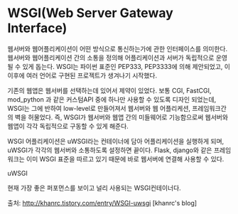 # WSGI(Web Server Gateway Interface)

웹서버와 웹어플리케이션이 어떤 방식으로 통신하는가에 관한 인터페이스를 의미한다. 웹서버와 웹어플리케이션 간의 소통을 정의해 어플리케이션과 서버가 독립적으로 운영될 수 있게 돕는다. WSGI는 파이썬 표준인 PEP333, PEP3333에 의해 제안되었고, 이 이후에 여러 언어로 구현된 프로젝트가 생겨나기 시작했다.

기존의 웹앱은 웹서버를 선택하는데 있어서 제약이 있었다. 보통 CGI, FastCGI, mod_python 과 같은 커스텀API 중에 하나만 사용할 수 있도록 디자인 되었는데, WSGI는 그에 반하여 low-level로 만들어져서 웹서버와 웹 어플리케션, 프레임워크간의 벽을 허물었다. 즉, WSGI가 웹서버와 웹앱 간의 미들웨어로 기능함으로써 웹서버와 웹앱이 각각 독립적으로 구동할 수 있게 해준다.

WSGI 어플리케이션은 uWSGI라는 컨테이너에 담아 어플리케이션을 실행하게 되며, uWSGI가 각각의 웹서버와 소통하도록 설정하면 끝이다. Flask, django와 같은 프레임워크는 이미 WSGI 표준을 따르고 있기 때문에 바로 웹서버에 연결해 사용할 수 있다.



uWSGI

현재 가장 좋은 퍼포먼스를 보이고 널리 사용되는 WSGI컨테이너다.



출처: http://khanrc.tistory.com/entry/WSGI-uwsgi [khanrc's blog]
